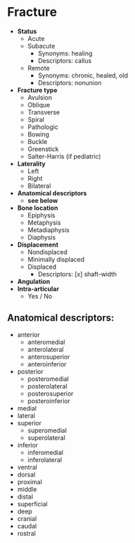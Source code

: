 # Fracture

- **Status**
  - Acute
  - Subacute
    - Synonyms: healing
    - Descriptors: callus
  - Remote
    - Synonyms: chronic, healed, old
    - Descriptors: nonunion
- **Fracture type**
  - Avulsion
  - Oblique
  - Transverse
  - Spiral
  - Pathologic
  - Bowing
  - Buckle
  - Greenstick
  - Salter-Harris (if pediatric)
- **Laterality**
  - Left
  - Right
  - Bilateral
- **Anatomical descriptors**
  - **see below**
- **Bone location**
  - Epiphysis
  - Metaphysis
  - Metadiaphysis
  - Diaphysis
- **Displacement**
  - Nondisplaced
  - Minimally displaced
  - Displaced
    - Descriptors: [x] shaft-width
- **Angulation**
- **Intra-articular**
  - Yes / No


## Anatomical descriptors:

- anterior
  - anteromedial
  - anterolateral
  - anterosuperior
  - anteroinferior
- posterior
  - posteromedial
  - posterolateral
  - posterosuperior
  - posteroinferior
- medial
- lateral
- superior
  - superomedial
  - superolateral
- inferior
  - inferomedial
  - inferolateral
- ventral
- dorsal
- proximal
- middle
- distal
- superficial
- deep
- cranial
- caudal
- rostral